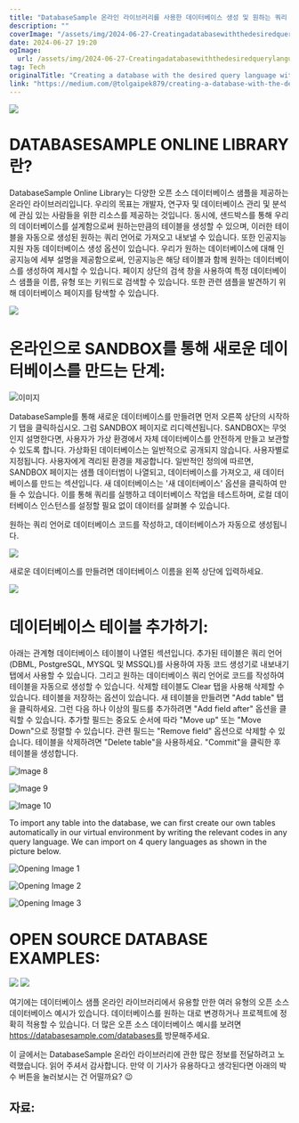 ```yaml
---
title: "DatabaseSample 온라인 라이브러리를 사용한 데이터베이스 생성 및 원하는 쿼리 언어와 함께 코드 자동 생성으로 importexport 작업 수행 방법"
description: ""
coverImage: "/assets/img/2024-06-27-CreatingadatabasewiththedesiredquerylanguagewiththeDatabaseSampleonlinelibraryperformingimportexportoperationsbyautomaticallygeneratingthecodesofthecreateddatabase_0.png"
date: 2024-06-27 19:20
ogImage:
  url: /assets/img/2024-06-27-CreatingadatabasewiththedesiredquerylanguagewiththeDatabaseSampleonlinelibraryperformingimportexportoperationsbyautomaticallygeneratingthecodesofthecreateddatabase_0.png
tag: Tech
originalTitle: "Creating a database with the desired query language with the DatabaseSample online library , performing import , export operations by automatically generating the codes of the created database"
link: "https://medium.com/@tolgaipek879/creating-a-database-with-the-desired-query-language-with-the-databasesample-online-library-c5b5c8f7db1f"
---
```


<img src="/assets/img/2024-06-27-CreatingadatabasewiththedesiredquerylanguagewiththeDatabaseSampleonlinelibraryperformingimportexportoperationsbyautomaticallygeneratingthecodesofthecreateddatabase_0.png" />

# DATABASESAMPLE ONLINE LIBRARY란?

DatabaseSample Online Library는 다양한 오픈 소스 데이터베이스 샘플을 제공하는 온라인 라이브러리입니다. 우리의 목표는 개발자, 연구자 및 데이터베이스 관리 및 분석에 관심 있는 사람들을 위한 리소스를 제공하는 것입니다. 동시에, 샌드박스를 통해 우리의 데이터베이스를 설계함으로써 원하는만큼의 테이블을 생성할 수 있으며, 이러한 테이블을 자동으로 생성된 원하는 쿼리 언어로 가져오고 내보낼 수 있습니다. 또한 인공지능 지원 자동 데이터베이스 생성 옵션이 있습니다. 우리가 원하는 데이터베이스에 대해 인공지능에 세부 설명을 제공함으로써, 인공지능은 해당 테이블과 함께 원하는 데이터베이스를 생성하여 제시할 수 있습니다. 페이지 상단의 검색 창을 사용하여 특정 데이터베이스 샘플을 이름, 유형 또는 키워드로 검색할 수 있습니다. 또한 관련 샘플을 발견하기 위해 데이터베이스 페이지를 탐색할 수 있습니다.

<img src="/assets/img/2024-06-27-CreatingadatabasewiththedesiredquerylanguagewiththeDatabaseSampleonlinelibraryperformingimportexportoperationsbyautomaticallygeneratingthecodesofthecreateddatabase_1.png" />

<div class="content-ad"></div>

# 온라인으로 SANDBOX를 통해 새로운 데이터베이스를 만드는 단계:

![이미지](/assets/img/2024-06-27-CreatingadatabasewiththedesiredquerylanguagewiththeDatabaseSampleonlinelibraryperformingimportexportoperationsbyautomaticallygeneratingthecodesofthecreateddatabase_2.png)

DatabaseSample를 통해 새로운 데이터베이스를 만들려면 먼저 오른쪽 상단의 시작하기 탭을 클릭하십시오. 그럼 SANDBOX 페이지로 리디렉션됩니다. SANDBOX는 무엇인지 설명한다면, 사용자가 가상 환경에서 자체 데이터베이스를 안전하게 만들고 보관할 수 있도록 합니다. 가상화된 데이터베이스는 일반적으로 공개되지 않습니다. 사용자별로 지정됩니다. 사용자에게 격리된 환경을 제공합니다. 일반적인 정의에 따르면, SANDBOX 페이지는 샘플 데이터범이 나열되고, 데이터베이스를 가져오고, 새 데이터베이스를 만드는 섹션입니다. 새 데이터베이스는 '새 데이터베이스' 옵션을 클릭하여 만들 수 있습니다. 이를 통해 쿼리를 실행하고 데이터베이스 작업을 테스트하며, 로컬 데이터베이스 인스턴스를 설정할 필요 없이 데이터를 살펴볼 수 있습니다.

원하는 쿼리 언어로 데이터베이스 코드를 작성하고, 데이터베이스가 자동으로 생성됩니다.

<div class="content-ad"></div>

<img src="/assets/img/2024-06-27-CreatingadatabasewiththedesiredquerylanguagewiththeDatabaseSampleonlinelibraryperformingimportexportoperationsbyautomaticallygeneratingthecodesofthecreateddatabase_3.png" />

새로운 데이터베이스를 만들려면 데이터베이스 이름을 왼쪽 상단에 입력하세요.

<img src="/assets/img/2024-06-27-CreatingadatabasewiththedesiredquerylanguagewiththeDatabaseSampleonlinelibraryperformingimportexportoperationsbyautomaticallygeneratingthecodesofthecreateddatabase_4.png" />

# 데이터베이스 테이블 추가하기:

<div class="content-ad"></div>

아래는 관계형 데이터베이스 테이블이 나열된 섹션입니다. 추가된 테이블은 쿼리 언어(DBML, PostgreSQL, MYSQL 및 MSSQL)를 사용하여 자동 코드 생성기로 내보내기 탭에서 사용할 수 있습니다. 그리고 원하는 데이터베이스 쿼리 언어로 코드를 작성하여 테이블을 자동으로 생성할 수 있습니다. 삭제할 테이블도 Clear 탭을 사용해 삭제할 수 있습니다. 테이블을 저장하는 옵션이 있습니다. 새 테이블을 만들려면 "Add table" 탭을 클릭하세요. 그런 다음 하나 이상의 필드를 추가하려면 "Add field after" 옵션을 클릭할 수 있습니다. 추가할 필드는 중요도 순서에 따라 "Move up" 또는 "Move Down"으로 정렬할 수 있습니다. 관련 필드는 "Remove field" 옵션으로 삭제할 수 있습니다. 테이블을 삭제하려면 "Delete table"을 사용하세요. "Commit"을 클릭한 후 테이블을 생성합니다.

<div class="content-ad"></div>

![Image 8](/assets/img/2024-06-27-CreatingadatabasewiththedesiredquerylanguagewiththeDatabaseSampleonlinelibraryperformingimportexportoperationsbyautomaticallygeneratingthecodesofthecreateddatabase_8.png)

![Image 9](/assets/img/2024-06-27-CreatingadatabasewiththedesiredquerylanguagewiththeDatabaseSampleonlinelibraryperformingimportexportoperationsbyautomaticallygeneratingthecodesofthecreateddatabase_9.png)

![Image 10](/assets/img/2024-06-27-CreatingadatabasewiththedesiredquerylanguagewiththeDatabaseSampleonlinelibraryperformingimportexportoperationsbyautomaticallygeneratingthecodesofthecreateddatabase_10.png)

To import any table into the database, we can first create our own tables automatically in our virtual environment by writing the relevant codes in any query language. We can import on 4 query languages as shown in the picture below.

<div class="content-ad"></div>

![Opening Image 1](/assets/img/2024-06-27-CreatingadatabasewiththedesiredquerylanguagewiththeDatabaseSampleonlinelibraryperformingimportexportoperationsbyautomaticallygeneratingthecodesofthecreateddatabase_11.png)

![Opening Image 2](/assets/img/2024-06-27-CreatingadatabasewiththedesiredquerylanguagewiththeDatabaseSampleonlinelibraryperformingimportexportoperationsbyautomaticallygeneratingthecodesofthecreateddatabase_12.png)

![Opening Image 3](/assets/img/2024-06-27-CreatingadatabasewiththedesiredquerylanguagewiththeDatabaseSampleonlinelibraryperformingimportexportoperationsbyautomaticallygeneratingthecodesofthecreateddatabase_13.png)

# OPEN SOURCE DATABASE EXAMPLES:

<div class="content-ad"></div>

<img src="/assets/img/2024-06-27-CreatingadatabasewiththedesiredquerylanguagewiththeDatabaseSampleonlinelibraryperformingimportexportoperationsbyautomaticallygeneratingthecodesofthecreateddatabase_14.png" />

<img src="/assets/img/2024-06-27-CreatingadatabasewiththedesiredquerylanguagewiththeDatabaseSampleonlinelibraryperformingimportexportoperationsbyautomaticallygeneratingthecodesofthecreateddatabase_15.png" />

여기에는 데이터베이스 샘플 온라인 라이브러리에서 유용할 만한 여러 유형의 오픈 소스 데이터베이스 예시가 있습니다. 데이터베이스를 원하는 대로 변경하거나 프로젝트에 정확히 적용할 수 있습니다. 더 많은 오픈 소스 데이터베이스 예시를 보려면 https://databasesample.com/databases를 방문해주세요.

이 글에서는 DatabaseSample 온라인 라이브러리에 관한 많은 정보를 전달하려고 노력했습니다. 읽어 주셔서 감사합니다. 만약 이 기사가 유용하다고 생각된다면 아래의 박수 버튼을 눌러보시는 건 어떨까요? 😉

<div class="content-ad"></div>

## 자료:

